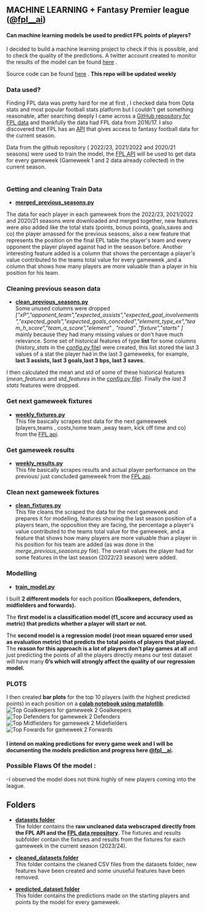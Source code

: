 
## MACHINE LEARNING + Fantasy Premier league ([@fpl__ai](https://twitter.com/fpl__AI))

#### Can machine learning models be used to  predict FPL points of players?

I decided to build a machine learning project to check if this is possible, and to check the quality of the predictions. A twitter account created to monitor the results of the model can be found [here](https://twitter.com/fpl__AI) .

Source code can be found [here](https://github.com/saheedniyi02/fpl-ai) . **This repo will be updated weekly**<br>

### Data used?
Finding FPL data was pretty hard for me at first , I checked data from Opta stats and most popular football stats platform but I couldn't get something reasonable, after searching deeply I came across a [GitHub repository for FPL data](https://github.com/vaastav/Fantasy-Premier-League) and thankfully the data had FPL data from 2016/17. I also discovered that FPL has an [API](https://medium.com/@frenzelts/fantasy-premier-league-api-endpoints-a-detailed-guide-acbd5598eb19) that gives access to fantasy football data for the current season.

Data from the github repository ( 2022/23, 2021/2022 and 2020/21 seasons) were used to train the model, the [FPL API](https://medium.com/@frenzelts/fantasy-premier-league-api-endpoints-a-detailed-guide-acbd5598eb19) will be used to get data for every gameweek (Gameweek 1 and 2 data already collected) in the current season.<br><br>



### Getting and cleaning Train Data

* [**merged_previous_seasons.py**](https://github.com/saheedniyi02/fpl-ai/blob/master/merge_previous_seasons_data.py)<br>

The data for each player in each gameweek from the 2022/23, 2021/2022 and 2020/21 seasons were downloaded and merged together, new features were also added like the total stats (points, bonus points, goals,saves and co) the player amassed for the previous seasons, also a new feature that represents the position on the final EPL table the player's team and every opponent the player played against had in the season before. Another interesting feature added is a column that shows the percentage a player's value contributed to the teams total value for every gameweek ,and  a column that shows how many players are more valuable than a player in his position for his team.

### Cleaning previous season data
* [**clean_previous_seasons.py**](https://github.com/saheedniyi02/fpl-ai/blob/master/clean_previous_seasons.py) <br>
Some unused columns were dropped *["xP","opponent_team","expected_assists","expected_goal_involvements","expected_goals","expected_goals_conceded","element_type_ex","team_h_score","team_a_score","element" , "round" ,"fixture","starts" ]* mainly because they had many missing values or don't have much relevance. 
Some set of historical features of type **list** for some columns (*history_stats* in the [*config.py* file](https://github.com/saheedniyi02/fpl-ai/blob/master/config.py)) were created, this list stored the last 3 values of a stat the player had in the last 3 gameweeks, for example, **last 3 assists, last 3 goals,last 3 bps, last 3 saves.**

I then calculated the mean and std of some of these historical features (*mean_features* and *std_features* in the [*config.py* file](https://github.com/saheedniyi02/fpl-ai/blob/master/config.py)). Finally the *last 3 stats* features were dropped.

### Get next gameweek fixtures
* [**weekly_fixtures.py**](https://github.com/saheedniyi02/fpl-ai/blob/master/weekly_fixtures.py)<br>
This file basically scrapes test data for the next gameeweek (players,teams , costs,home team ,away team, kick off time and co) from the [FPL api](https://fantasy.premierleague.com/api/bootstrap-static/).

### Get gameweek results 
* [**weekly_results.py**](https://github.com/saheedniyi02/fpl-ai/blob/master/weekly_results.py)<br>
This file basically scrapes results and actual player performance on the previous/ just concluded gameweek from the [FPL api](https://fantasy.premierleague.com/api/bootstrap-static/).


### Clean next gameweek fixtures
* [**clean_fixtures.py**](https://github.com/saheedniyi02/fpl-ai/blob/master/clean_fixtures.py)<br>
This file cleans the scraped the data for the next gameweek and prepares it for modelling, features showing the last season position of a players team, the opposition they are facing, the percentage a player's value contributed to the teams total value for the gameweek, and  a feature that shows how many players are more valuable than a player in his position for his team are added (as was done in the *merge_previous_seasons.py* file). The overall values the player had for some features in the last season (2022/23 season) were added.




### Modelling
* [**train_model.py**](https://github.com/saheedniyi02/fpl-ai/blob/master/train_model.py)<br> 

I built **2 different models** for each position **(Goalkeepers, defenders, midfielders and forwards).**

The **first model is a classification model (f1_score and accuracy used as metric) that predicts whether a player will start or not.**

The **second model is a regression model (root mean squared error used as evaluation metric) that predicts the total points of players that played.**
The **reason for this approach is a lot of players don’t play games at all** and just predicting the points of all the players directly means our test dataset will have many **0’s which will strongly affect the quality of our regression model.**<br>





### PLOTS
I then created **bar plots** for the top 10 players (with the highest predicted points) in each position on a [**colab notebook using matplotlib**](https://github.com/saheedniyi02/sport_plots_template/blob/main/FPL_predictions_plot.ipynb).
![Top Goalkeepers for gameweek 2](https://github.com/saheedniyi02/fpl-ai/blob/master/plots/download%20(95).png)
Goalkeepers
![Top Defenders for gameweek 2](https://github.com/saheedniyi02/fpl-ai/blob/master/plots/download%20(94).png)
Defenders
![Top Midfielders for gameweek 2](https://github.com/saheedniyi02/fpl-ai/blob/master/plots/download%20(93).png)
Midefielders
![Top Fowards for gameweek 2](https://github.com/saheedniyi02/fpl-ai/blob/master/plots/download%20(92).png)
Forwards


#### I intend on making predictions for every game week and I will be documenting the models prediction and progress here [@fpl__ai](https://twitter.com/fpl__AI).

### Possible Flaws Of the model :

-I observed the model does not think highly of new players coming into the league.


## Folders
* [**datasets folder**](https://github.com/saheedniyi02/fpl-ai/tree/master/datasets)<br>
The folder contains the **raw uncleaned data webscraped directly from the FPL API and the [FPL data repository](https://github.com/vaastav/Fantasy-Premier-League)**. The fixtures and results subfolder contain the fixtures and results from the fixtures for each gameweek in the current season (2023/24).

* [**cleaned_datasets folder**](https://github.com/saheedniyi02/fpl-ai/tree/master/cleaned_dataset)<br>
This folder contains the cleaned CSV files from the datasets folder, new features have been created and some unuseful features have been removed. 

* [**predicted_dataset folder**](https://github.com/saheedniyi02/fpl-ai/tree/master/predicted_dataset)<br>
This folder contains the predictions made on the starting players and points by the model for every gameweek.

